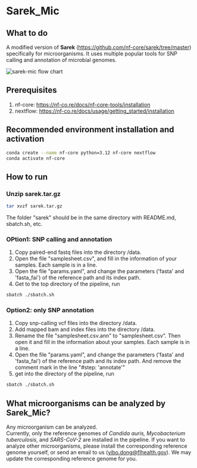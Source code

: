 # Sarek_Mic
## What to do
A modified version of **Sarek** (https://github.com/nf-core/sarek/tree/master) specifically for microorganisms. It uses multiple popular tools for SNP calling and annotation of microbial genomes.


![sarek-mic flow chart](https://github.com/user-attachments/assets/490711ed-fd33-4178-abad-966383e55ab6)

## Prerequisites
1. nf-core:
   https://nf-co.re/docs/nf-core-tools/installation
2. nextflow:
   https://nf-co.re/docs/usage/getting_started/installation
## Recommended environment installation and activation
```bash
conda create --name nf-core python=3.12 nf-core nextflow
conda activate nf-core
```
## How to run
### Unzip sarek.tar.gz
```bash
tar xvzf sarek.tar.gz
```
The folder "sarek" should be in the same directory with README.md, sbatch.sh, etc.
### OPtion1: SNP calling and annotation
1. Copy paired-end fastq files into the directory /data. 
2. Open the file "samplesheet.csv", and fill in the information of your samples. Each sample is in a line.
3. Open the file "params.yaml", and change the parameters ('fasta' and 'fasta_fai') of the reference path and its index path. 
4. Get to the top directory of the pipeline, run 
```bash
sbatch ./sbatch.sh
```
### Option2: only SNP annotation 
1. Copy snp-calling vcf files into the directory /data.
2. Add mapped bam and index files into the directory /data.
3. Rename the file "samplesheet.csv.ann" to "samplesheet.csv". Then open it and fill in the information about your samples. Each sample is in a line.
4. Open the file "params.yaml", and change the parameters ('fasta' and 'fasta_fai') of the reference path and its index path. And remove the comment mark in the line "#step: 'annotate'" 
5. get into the directory of the pipeline, run 
```bash
sbatch ./sbatch.sh
```
## What microorganisms can be analyzed by Sarek_Mic?
Any microorganism can be analyzed.      
Currently, only the reference genomes of *Candida auris, Mycobacterium tuberculosis*, and *SARS-CoV-2* are installed in the pipeline. If you want to analyze other microorganisms, please install the corresponding reference genome yourself, or send an email to us (yibo.dong@flhealth.gov). We may update the corresponding reference genome for you.

